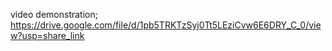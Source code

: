 video demonstration;
https://drive.google.com/file/d/1pb5TRKTzSyj0Tt5LEziCvw6E6DRY_C_0/view?usp=share_link
